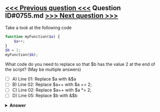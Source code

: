 [<<< Previous question <<<](0754.md)   Question ID#0755.md   [>>> Next question >>>](0756.md)
---

Take a look at the following code

```php
function myFunction($a) {
	$a++;
}
$b = 1;
myFunction($b);
```
What code do you need to replace so that $b has the value 2 at the end of the script? (May be multiple answers)

- [ ] A) Line 01: Replace $a with &$a
- [ ] B) Line 02: Replace $a++ with $a += 2;
- [ ] C) Line 02: Replace $a++ with $a *= 2;
- [ ] D) Line 05: Replace $b with &$b

<details><summary><b>Answer</b></summary>
<p>
  Answer: <strong>A</strong>
</p>
</details>
